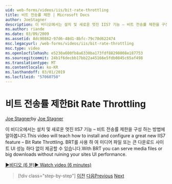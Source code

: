 ```yaml
---
uid: web-forms/videos/iis/bit-rate-throttling
title: 비트 전송률 제한 | Microsoft Docs
author: JoeStagner
description: 이 비디오에서는 설치 및 새로운 멋진 IIS7 기능 – 비트 전송률 제한을 구성 하는 방법에 알아봅니다. BRT를 사용 하 여 미디어 파일 또는 큰 다운로드 withou를 제공할 수 있습니다...
ms.author: riande
ms.date: 03/09/2009
ms.assetid: 8dc90862-97d6-48d1-8bfc-79c70d622474
msc.legacyurl: /web-forms/videos/iis/bit-rate-throttling
msc.type: video
ms.openlocfilehash: e5230a600fb8a6330ba173fdf88298008e187753
ms.sourcegitcommit: 24b1f6decbb17bb22a45166e5fdb0845c65af498
ms.translationtype: MT
ms.contentlocale: ko-KR
ms.lasthandoff: 03/01/2019
ms.locfileid: "57060750"
---
```

<a name="bit-rate-throttling"></a><span data-ttu-id="c6e85-104">비트 전송률 제한</span><span class="sxs-lookup"><span data-stu-id="c6e85-104">Bit Rate Throttling</span></span>
====================
<span data-ttu-id="c6e85-105">[Joe Stagner](https://github.com/JoeStagner)</span><span class="sxs-lookup"><span data-stu-id="c6e85-105">by [Joe Stagner](https://github.com/JoeStagner)</span></span>

<span data-ttu-id="c6e85-106">이 비디오에서는 설치 및 새로운 멋진 IIS7 기능 – 비트 전송률 제한을 구성 하는 방법에 알아봅니다.</span><span class="sxs-lookup"><span data-stu-id="c6e85-106">This video will teach how to install and configure a great new IIS7 feature – Bit Rate Throttling.</span></span> <span data-ttu-id="c6e85-107">BRT를 사용 하 여 미디어 파일 또는 큰 다운로드 사이트 UI 성능 하다 없이 제공할 수 있습니다.</span><span class="sxs-lookup"><span data-stu-id="c6e85-107">With BRT you can serve media files or big downloads without ruining your sites UI performance.</span></span>

[<span data-ttu-id="c6e85-108">&#9654;비디오 (6 분)</span><span class="sxs-lookup"><span data-stu-id="c6e85-108">&#9654; Watch video (6 minutes)</span></span>](https://channel9.msdn.com/Blogs/ASP-NET-Site-Videos/bit-rate-throttling)

> [!div class="step-by-step"]
> <span data-ttu-id="c6e85-109">[이전](installing-ftp7.md)
> [다음](iis7-playlists.md)</span><span class="sxs-lookup"><span data-stu-id="c6e85-109">[Previous](installing-ftp7.md)
[Next](iis7-playlists.md)</span></span>
